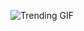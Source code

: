 ![Trending GIF](https://media2.giphy.com/media/v1.Y2lkPThiYjIxNzcyNWVleHdrNXBwb3NzYWQ3NGtmajRvOHBhajA3bDk2cTdkaTgyNjM2NiZlcD12MV9naWZzX3NlYXJjaCZjdD1n/YQitE4YNQNahy/giphy.gif)
